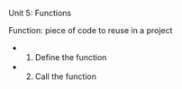 Unit 5: Functions

Function: piece of code to reuse in a project
- 1. Define the function
- 2. Call the function

